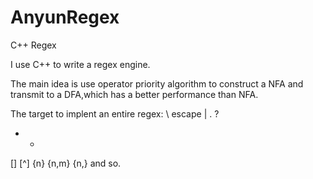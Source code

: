 # AnyunRegex
C++ Regex

I use C++ to write a regex engine.

The main idea is use operator priority algorithm to construct a NFA and transmit to a DFA,which has a better performance than NFA.

The target to implent an entire regex:
\ escape
| . ? 
* +
[]  [^]
{n} {n,m} {n,}
and so.
